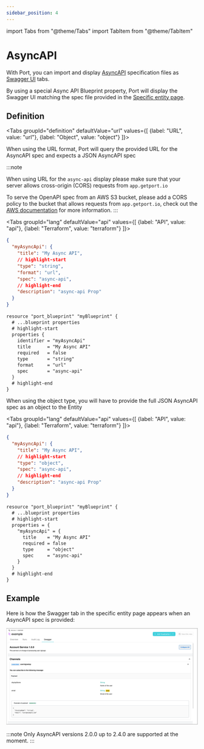 ```yaml
---
sidebar_position: 4
---
```


import Tabs from "@theme/Tabs"
import TabItem from "@theme/TabItem"

# AsyncAPI

With Port, you can import and display [AsyncAPI](https://www.asyncapi.com/) specification files as [Swagger UI](https://swagger.io/) tabs.

By using a special Async API Blueprint property, Port will display the Swagger UI matching the spec file provided in the [Specific entity page](../page/entity-page.md).

## Definition

<Tabs groupId="definition" defaultValue="url" values={[
{label: "URL", value: "url"},
{label: "Object", value: "object"}
]}>

<TabItem value="url">

When using the URL format, Port will query the provided URL for the AsyncAPI spec and expects a JSON AsyncAPI spec

:::note

When using URL for the `async-api` display please make sure that your server allows cross-origin (CORS) requests from `app.getport.io`

To serve the OpenAPI spec from an AWS S3 bucket, please add a CORS policy to the bucket that allows requests from `app.getport.io`, check out the [AWS documentation](https://docs.aws.amazon.com/AmazonS3/latest/userguide/enabling-cors-examples.html?icmpid=docs_amazons3_console) for more information.
:::

<Tabs groupId="lang" defaultValue="api" values={[
{label: "API", value: "api"},
{label: "Terraform", value: "terraform"}
]}>

<TabItem value="api">

```json showLineNumbers
{
  "myAsyncApi": {
    "title": "My Async API",
    // highlight-start
    "type": "string",
    "format": "url",
    "spec": "async-api",
    // highlight-end
    "description": "async-api Prop"
  }
}
```

</TabItem>

<TabItem value="terraform">

```hcl showLineNumbers
resource "port_blueprint" "myBlueprint" {
  # ...blueprint properties
  # highlight-start
  properties {
    identifier = "myAsyncApi"
    title      = "My Async API"
    required   = false
    type       = "string"
    format     = "url"
    spec       = "async-api"
  }
  # highlight-end
}
```

</TabItem>

</Tabs>

</TabItem>

<TabItem value="object">

When using the object type, you will have to provide the full JSON AsyncAPI spec as an object to the Entity

<Tabs groupId="lang" defaultValue="api" values={[
{label: "API", value: "api"},
{label: "Terraform", value: "terraform"}
]}>

<TabItem value="api">

```json showLineNumbers
{
  "myAsyncApi": {
    "title": "My Async API",
    // highlight-start
    "type": "object",
    "spec": "async-api",
    // highlight-end
    "description": "async-api Prop"
  }
}
```

</TabItem>

<TabItem value="terraform">

```hcl showLineNumbers
resource "port_blueprint" "myBlueprint" {
  # ...blueprint properties
  # highlight-start
  properties = {
    "myAsyncApi" = {
      title    = "My Async API"
      required = false
      type     = "object"
      spec     = "async-api"
    }
  }
  # highlight-end
}
```

</TabItem>

</Tabs>

</TabItem>

</Tabs>

## Example

Here is how the Swagger tab in the specific entity page appears when an AsyncAPI spec is provided:

![AsyncAPI Example](../../../static/img/software-catalog/widgets/asyncAPI.png)

:::note
Only AsyncAPI versions 2.0.0 up to 2.4.0 are supported at the moment.
:::
